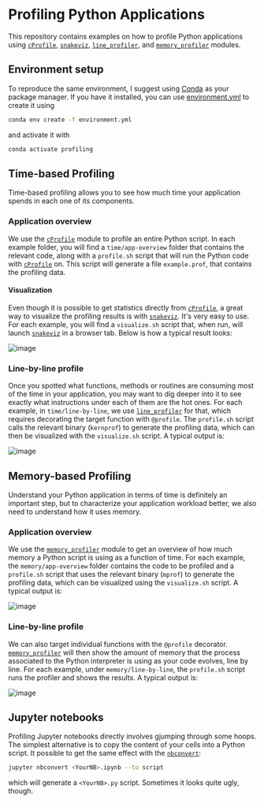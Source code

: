 # Profiling Python Applications

This repository contains examples on how to profile Python applications using [`cProfile`](https://docs.python.org/3/library/profile.html#module-cProfile), [`snakeviz`](http://jiffyclub.github.io/snakeviz/), [`line_profiler`](https://github.com/pyutils/line_profiler), and [`memory_profiler`](https://pypi.org/project/memory-profiler/) modules.

## Environment setup
To reproduce the same environment, I suggest using [Conda](https://docs.conda.io/projects/conda/en/latest/index.html) as your package manager. If you have it installed, you can use [environment.yml](./environment.yml) to create it using
```bash
conda env create -f environment.yml
```
and activate it with
```bash
conda activate profiling
```

## Time-based Profiling
Time-based profiling allows you to see how much time your application spends in each one of its components. 

### Application overview
We use the [`cProfile`](https://docs.python.org/3/library/profile.html#module-cProfile) module to profile an entire Python script. In each example folder, you will find a `time/app-overview` folder that contains the relevant code, along with a `profile.sh` script that will run the Python code with [`cProfile`](https://docs.python.org/3/library/profile.html#module-cProfile) on. This script will generate a file `example.prof`, that contains the profiling data.

#### Visualization
Even though it is possible to get statistics directly from [`cProfile`](https://docs.python.org/3/library/profile.html#module-cProfile), a great way to visualize the profiling results is with [`snakeviz`](http://jiffyclub.github.io/snakeviz/). It's very easy to use. For each example, you will find a `visualize.sh` script that, when run, will launch [`snakeviz`](http://jiffyclub.github.io/snakeviz/) in a browser tab. Below is how a typical result looks:

![image](https://user-images.githubusercontent.com/84105092/168884846-dd00fb5b-66f8-43f9-80e3-2db988e120f9.png)


### Line-by-line profile
Once you spotted what functions, methods or routines are consuming most of the time in your application, you may want to dig deeper into it to see exactly what instructions under each of them are the hot ones. For each example, in `time/line-by-line`, we use [`line_profiler`](https://github.com/pyutils/line_profiler) for that, which requires decorating the target function with `@profile`. The `profile.sh` script calls the relevant binary (`kernprof`) to generate the profiling data, which can then be visualized with the `visualize.sh` script. A typical output is:

![image](https://user-images.githubusercontent.com/84105092/168885257-e44b60fc-03f3-413c-83fc-a1920678e999.png)


## Memory-based Profiling
Understand your Python application in terms of time is definitely an important step, but to characterize your application workload better, we also need to understand how it uses memory. 

### Application overview
We use the [`memory_profiler`](https://pypi.org/project/memory-profiler/) module to get an overview of how much memory a Python script is using as a function of time. For each example, the `memory/app-overview` folder contains the code to be profiled and a `profile.sh` script that uses the relevant binary (`mprof`) to generate the profiling data, which can be visualized using the `visualize.sh` script. A typical output is:

![image](https://user-images.githubusercontent.com/84105092/168886421-18e657d5-f81b-4c82-a54c-2265e06ba901.png)

### Line-by-line profile
We can also target individual functions with the `@profile` decorator. [`memory_profiler`](https://pypi.org/project/memory-profiler/) will then show the amount of memory that the process associated to the Python interpreter is using as your code evolves, line by line. For each example, under `memory/line-by-line`, the `profile.sh` script runs the profiler and shows the results. A typical output is:

![image](https://user-images.githubusercontent.com/84105092/168887141-c6379677-7cb1-4387-9349-772dd9ba145e.png)


## Jupyter notebooks
Profiling Jupyter notebooks directly involves gjumping through some hoops. The simplest alternative is to copy the content of your cells into a Python script. It possible to get the same effect with the [`nbconvert`](https://nbconvert.readthedocs.io/en/latest/index.html):

```bash
jupyter nbconvert <YourNB>.ipynb --to script
```

which will generate a `<YourNB>.py` script. Sometimes it looks quite ugly, though.

